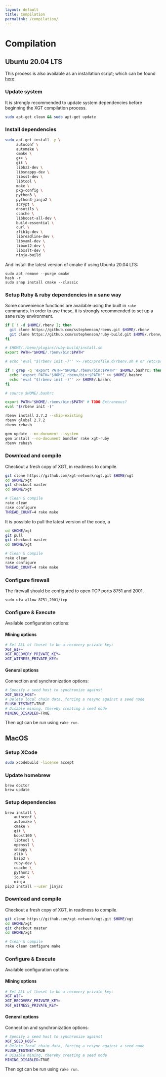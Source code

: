 ```yaml
---
layout: default
title: Compilation
permalink: /compilation/
---
```


# Compilation

## Ubuntu 20.04 LTS

This process is also available as an installation script; which can be found 
[here](https://gist.github.com/obskein/8efb025cc41e598a4eaa8b9e6ef9aa82)

### Update system

It is strongly recommended to update system dependencies before beginning the 
XGT compilation process.

```sh
sudo apt-get clean && sudo apt-get update
```

### Install dependencies

```sh
sudo apt-get install -y \
     autoconf \
     automake \
     cmake \
     g++ \
     git \
     libbz2-dev \
     libsnappy-dev \
     libssl-dev \
     libtool \
     make \
     pkg-config \
     python3 \
     python3-jinja2 \
     scrypt \
     dnsutils \
     ccache \
     libboost-all-dev \
     build-essential \
     curl \
     zlib1g-dev \
     libreadline-dev \
     libyaml-dev \
     libxml2-dev \
     libxslt-dev \
     ninja-build
```

And install the latest version of cmake if using Ubuntu 20.04 LTS:

```
sudo apt remove --purge cmake
hash -r
sudo snap install cmake --classic
```

### Setup Ruby & ruby dependencies in a sane way

Some convenience functions are available using the built in `rake` commands.
In order to use these, it is strongly recommended to set up a sane ruby 
environment.

```sh
if [ ! -d $HOME/.rbenv ]; then
  git clone https://github.com/sstephenson/rbenv.git $HOME/.rbenv
  git clone https://github.com/sstephenson/ruby-build.git $HOME/.rbenv/plugins/ruby-build
fi

# $HOME/.rbenv/plugins/ruby-build/install.sh
export PATH="$HOME/.rbenv/bin:$PATH"

# echo 'eval "$(rbenv init -)"' >> /etc/profile.d/rbenv.sh # or /etc/profile

if ! grep -q 'export PATH="$HOME/.rbenv/bin:$PATH"' $HOME/.bashrc; then
  echo 'export PATH="$HOME/.rbenv/bin:$PATH"' >> $HOME/.bashrc
  echo 'eval "$(rbenv init -)"' >> $HOME/.bashrc
fi

# source $HOME/.bashrc

export PATH="$HOME/.rbenv/bin:$PATH" # TODO Extraneous?
eval "$(rbenv init -)"

rbenv install 2.7.2 --skip-existing
rbenv global 2.7.2
rbenv rehash

gem update --no-document --system
gem install --no-document bundler rake xgt-ruby
rbenv rehash
```

### Download and compile

Checkout a fresh copy of XGT, in readiness to compile.
```sh
git clone https://github.com/xgt-network/xgt.git $HOME/xgt
cd $HOME/xgt
git checkout master
cd $HOME/xgt

# Clean & compile
rake clean
rake configure
THREAD_COUNT=4 rake make
```

It is possible to pull the latest version of the code, a
```sh
cd $HOME/xgt
git pull
git checkout master
cd $HOME/xgt

# Clean & compile
rake clean
rake configure
THREAD_COUNT=4 rake make
```

### Configure firewall 

The firewall should be configured to open TCP ports 8751 and 2001.
```
sudo ufw allow 8751,2001/tcp
```

### Configure & Execute 
Available configuration options: 

#### Mining options
```sh
# Set ALL of theset to be a recovery private key:
XGT_WIF=
XGT_RECOVERY_PRIVATE_KEY=
XGT_WITNESS_PRIVATE_KEY=
```

#### General options
Connection and synchronization options:
```sh
# Specify a seed host to synchronize against
XGT_SEED_HOST=
# Delete local chain data, forcing a resync against a seed node
FLUSH_TESTNET=TRUE
# Disable mining, thereby creating a seed node
MINING_DISABLED=TRUE
```

Then xgt can be run using `rake run`.

## MacOS
### Setup XCode
```sh
sudo xcodebuild -license accept
```
### Update homebrew
```
brew doctor
brew update
```
### Setup dependencies
```sh
brew install \
    autoconf \
    automake \
    cmake \
    git \
    boost160 \
    libtool \
    openssl \
    snappy \
    zlib \
    bzip2 \
    ruby-dev \
    ccache \
    python3 \
    icu4c \
    ninja
pip3 install --user jinja2
```

### Download and compile

Checkout a fresh copy of XGT, in readiness to compile.
```sh
git clone https://github.com/xgt-network/xgt.git $HOME/xgt
cd $HOME/xgt
git checkout master
cd $HOME/xgt

# Clean & compile
rake clean configure make
```

### Configure & Execute 
Available configuration options: 

#### Mining options
```sh
# Set ALL of theset to be a recovery private key:
XGT_WIF=
XGT_RECOVERY_PRIVATE_KEY=
XGT_WITNESS_PRIVATE_KEY=
```

#### General options
Connection and synchronization options:
```sh
# Specify a seed host to synchronize against
XGT_SEED_HOST=
# Delete local chain data, forcing a resync against a seed node
FLUSH_TESTNET=TRUE
# Disable mining, thereby creating a seed node
MINING_DISABLED=TRUE
```

Then xgt can be run using `rake run`.

